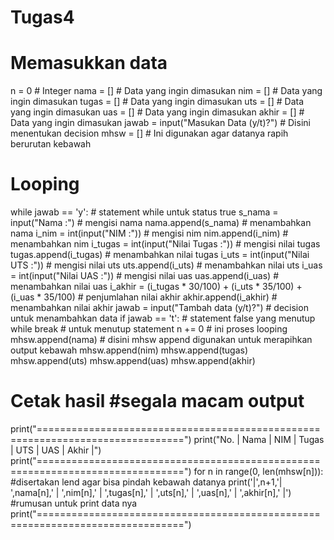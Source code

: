 # Tugas4
# Memasukkan data
n = 0                                                                           # Integer
nama = []                                                                       # Data yang ingin dimasukan
nim = []                                                                        # Data yang ingin dimasukan
tugas = []                                                                      # Data yang ingin dimasukan
uts = []                                                                        # Data yang ingin dimasukan
uas = []                                                                        # Data yang ingin dimasukan
akhir = []                                                                      # Data yang ingin dimasukan
jawab = input("Masukan Data (y/t)?")                                            # Disini menentukan decision
mhsw = []                                                                       # Ini digunakan agar datanya rapih berurutan kebawah


# Looping
while jawab == 'y':                                                             # statement while untuk status true
    s_nama = input("Nama :")                                                    # mengisi nama
    nama.append(s_nama)                                                         # menambahkan nama
    i_nim = int(input("NIM :"))                                                 # mengisi nim
    nim.append(i_nim)                                                           # menambahkan nim
    i_tugas = int(input("Nilai Tugas :"))                                       # mengisi nilai tugas
    tugas.append(i_tugas)                                                       # menambahkan nilai tugas
    i_uts = int(input("Nilai UTS :"))                                           # mengisi nilai uts
    uts.append(i_uts)                                                           # menambahkan nilai uts
    i_uas = int(input("Nilai UAS :"))                                           # mengisi nilai uas
    uas.append(i_uas)                                                           # menambahkan nilai uas
    i_akhir = (i_tugas * 30/100) + (i_uts * 35/100) + (i_uas * 35/100)          # penjumlahan nilai akhir
    akhir.append(i_akhir)                                                       # menambahkan nilai akhir
    jawab = input("Tambah data (y/t)?")                                         # decision untuk menambahkan data
    if jawab == 't':                                                            # statement false yang menutup while
        break                                                                   # untuk menutup statement
    n += 0                                                                      # ini proses looping
    mhsw.append(nama)                                                           # disini mhsw append digunakan untuk merapihkan output kebawah
    mhsw.append(nim)
    mhsw.append(tugas)
    mhsw.append(uts)
    mhsw.append(uas)
    mhsw.append(akhir)


# Cetak hasil                                                                   #segala macam output
print("===============================================================================")
print("No.  |       Nama       |   NIM   |   Tugas   |   UTS   |   UAS   |   Akhir   |")
print("===============================================================================")
for n in range(0, len(mhsw[n])):                                                #disertakan lend agar bisa pindah kebawah datanya
    print('|',n+1,'|       ',nama[n],'      |  ',nim[n],'  |  ',tugas[n],'  |  ',uts[n],'  |  ',uas[n],'  |  ',akhir[n],'  |') #rumusan untuk print data nya
print("===============================================================================")

